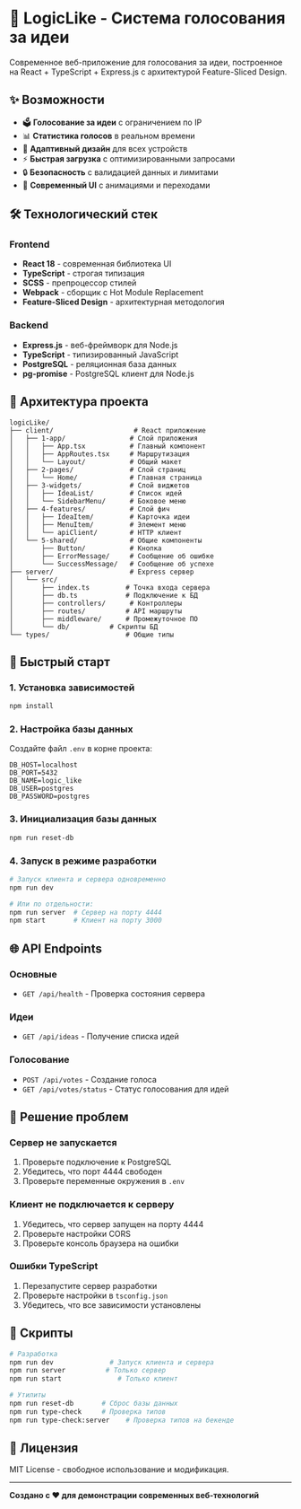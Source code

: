 # 🚀 LogicLike - Система голосования за идеи

Современное веб-приложение для голосования за идеи, построенное на React + TypeScript + Express.js с архитектурой Feature-Sliced Design.

## ✨ Возможности

- 🗳️ **Голосование за идеи** с ограничением по IP
- 📊 **Статистика голосов** в реальном времени
- 📱 **Адаптивный дизайн** для всех устройств
- ⚡ **Быстрая загрузка** с оптимизированными запросами
- 🔒 **Безопасность** с валидацией данных и лимитами
- 🎨 **Современный UI** с анимациями и переходами

## 🛠 Технологический стек

### Frontend
- **React 18** - современная библиотека UI
- **TypeScript** - строгая типизация
- **SCSS** - препроцессор стилей
- **Webpack** - сборщик с Hot Module Replacement
- **Feature-Sliced Design** - архитектурная методология

### Backend
- **Express.js** - веб-фреймворк для Node.js
- **TypeScript** - типизированный JavaScript
- **PostgreSQL** - реляционная база данных
- **pg-promise** - PostgreSQL клиент для Node.js

## 📁 Архитектура проекта

```
logicLike/
├── client/                    # React приложение
│   ├── 1-app/                # Слой приложения
│   │   ├── App.tsx           # Главный компонент
│   │   ├── AppRoutes.tsx     # Маршрутизация
│   │   └── Layout/           # Общий макет
│   ├── 2-pages/              # Слой страниц
│   │   └── Home/             # Главная страница
│   ├── 3-widgets/            # Слой виджетов
│   │   ├── IdeaList/         # Список идей
│   │   └── SidebarMenu/      # Боковое меню
│   ├── 4-features/           # Слой фич
│   │   ├── IdeaItem/         # Карточка идеи
│   │   ├── MenuItem/         # Элемент меню
│   │   └── apiClient/        # HTTP клиент
│   └── 5-shared/             # Общие компоненты
│       ├── Button/           # Кнопка
│       ├── ErrorMessage/     # Сообщение об ошибке
│       └── SuccessMessage/   # Сообщение об успехе
├── server/                   # Express сервер
│   └── src/
│       ├── index.ts         # Точка входа сервера
│       ├── db.ts            # Подключение к БД
│       ├── controllers/      # Контроллеры
│       ├── routes/          # API маршруты
│       ├── middleware/      # Промежуточное ПО
│       └── db/          # Скрипты БД
└── types/                   # Общие типы
```

## 🚀 Быстрый старт

### 1. Установка зависимостей

```bash
npm install
```

### 2. Настройка базы данных

Создайте файл `.env` в корне проекта:

```env
DB_HOST=localhost
DB_PORT=5432
DB_NAME=logic_like
DB_USER=postgres
DB_PASSWORD=postgres
```

### 3. Инициализация базы данных

```bash
npm run reset-db
```

### 4. Запуск в режиме разработки

```bash
# Запуск клиента и сервера одновременно
npm run dev

# Или по отдельности:
npm run server  # Сервер на порту 4444
npm start       # Клиент на порту 3000
```

## 🌐 API Endpoints

### Основные
- `GET /api/health` - Проверка состояния сервера

### Идеи
- `GET /api/ideas` - Получение списка идей

### Голосование
- `POST /api/votes` - Создание голоса
- `GET /api/votes/status` - Статус голосования для идей

## 🐛 Решение проблем

### Сервер не запускается
1. Проверьте подключение к PostgreSQL
2. Убедитесь, что порт 4444 свободен
3. Проверьте переменные окружения в `.env`

### Клиент не подключается к серверу
1. Убедитесь, что сервер запущен на порту 4444
2. Проверьте настройки CORS
3. Проверьте консоль браузера на ошибки

### Ошибки TypeScript
1. Перезапустите сервер разработки
2. Проверьте настройки в `tsconfig.json`
3. Убедитесь, что все зависимости установлены

## 📝 Скрипты

```bash
# Разработка
npm run dev              # Запуск клиента и сервера
npm run server          # Только сервер
npm run start              # Только клиент

# Утилиты
npm run reset-db       # Сброс базы данных
npm run type-check     # Проверка типов
npm run type-check:server    # Проверка типов на бекенде
```

## 📄 Лицензия

MIT License - свободное использование и модификация.

---

**Создано с ❤️ для демонстрации современных веб-технологий**